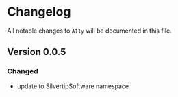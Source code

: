 # Changelog

All notable changes to `A11y` will be documented in this file.

## Version 0.0.5

### Changed
- update to SilvertipSoftware namespace
